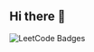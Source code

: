 ## Hi there 👋

<img src="https://leetcode-badge-showcase.vercel.app/api?username=Satya_krishna_G&theme=github-dark" alt="LeetCode Badges" />
